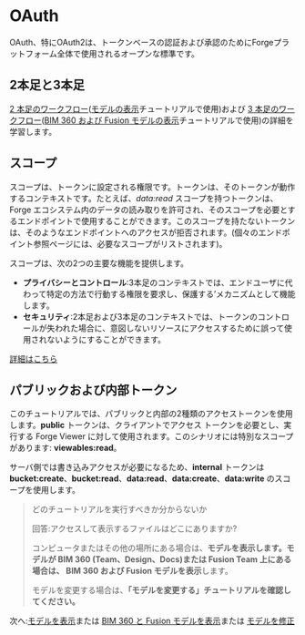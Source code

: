 # OAuth

OAuth、特にOAuth2は、トークンベースの認証および承認のためにForgeプラットフォーム全体で使用されるオープンな標準です。

## 2本足と3本足

[2 本足のワークフロー](https://forge.autodesk.com/en/docs/oauth/v2/tutorials/get-2-legged-token/)([モデルの表示](tutorials/viewmodels)チュートリアルで使用)および [3 本足のワークフロー](https://forge.autodesk.com/en/docs/oauth/v2/tutorials/get-3-legged-token/)([BIM 360 および Fusion モデルの表示](tutorials/viewhubmodels)チュートリアルで使用)の詳細を学習します。

## スコープ

スコープは、トークンに設定される権限です。トークンは、そのトークンが動作するコンテキストです。たとえば、_data:read_ スコープを持つトークンは、Forge エコシステム内のデータの読み取りを許可され、そのスコープを必要とするエンドポイントで使用することができます。このスコープを持たないトークンは、そのようなエンドポイントへのアクセスが拒否されます。(個々のエンドポイント参照ページには、必要なスコープがリストされます)。

スコープは、次の2つの主要な機能を提供します。

- **プライバシーとコントロール**:3本足のコンテキストでは、エンドユーザに代わって特定の方法で行動する権限を要求し、保護する’メカニズムとして機能します。
- **セキュリティ**:2本足および3本足のコンテキストでは、トークンのコントロールが失われた場合に、意図しないリソースにアクセスするために誤って使用されないようにすることができます。

[詳細はこちら](https://forge.autodesk.com/en/docs/oauth/v2/overview/scopes/)

## パブリックおよび内部トークン

このチュートリアルでは、パブリックと内部の2種類のアクセストークンを使用します。**public** トークンは、クライアントでアクセス トークンを必要とし、実行する Forge Viewer に対して使用されます。このシナリオには特別なスコープがあります: **viewables:read**。 

サーバ側では書き込みアクセスが必要になるため、**internal** トークンは **bucket:create**、**bucket:read**、**data:read**、**data:create**、**data:write** のスコープを使用します。

> どのチュートリアルを実行すべきか分からないか 
> 
> 回答:アクセスして表示するファイルはどこにありますか? 
> 
> コンピュータまたはその他の場所にある場合は、**モデルを表示します。**モデルが BIM 360 (Team、Design、Docs)または Fusion Team 上にある場合は、** BIM 360 および Fusion モデルを表示**します。
>
> モデルを変更する場合は、**「モデルを変更する」チュートリアルを確認してください。**

次へ:[モデルを表示](tutorials/viewmodels)または [BIM 360 と Fusion モデルを表示](tutorials/viewhubmodels)または [モデルを修正](tutorials/modifymodels)